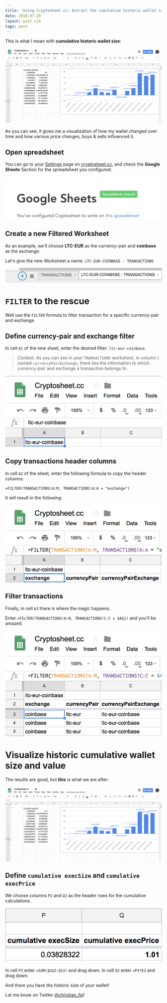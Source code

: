 ```yaml
---
title: 'Using Cryptosheet.cc: Extract the cumulative historic wallet size for a specific crypto currency and exchange'
date: 2018-07-28
layout: post.njk
tags: post
---
```


This is what I mean with **cumulative historic wallet size**:

![cryptosheet-cumulative-historic-wallet](/assets/images/posts/cryptosheet-cumulative-historic-wallet.png)

As you can see, it gives me a visualization of how my wallet changed over time and how various price changes, buys & sells influenced it.

## Open spreadsheet

You can go to your [Settings](https://cryptosheet.cc/settings) page on [cryptosheet.cc](https://cryptosheet.cc/settings), and check the **Google Sheets** Section for the spreadsheet you configured:

![cryptosheet-google-sheets-section.png](/assets/images/posts/cryptosheet-google-sheets-section.png)

## Create a new Filtered Worksheet

As an example, we'll choose **LTC-EUR** as the currency-pair and **coinbase** as the exchange.

Let's give the new Worksheet a name: `LTC-EUR-COINBASE - TRANSACTIONS`

![cryptosheet-create-filtered-worksheet.png](/assets/images/posts/cryptosheet-create-filtered-worksheet.png)

# `FILTER` to the rescue

Well use the `FILTER` formula to filter transaction for a specific currency-pair and exchange


## Define currency-pair and exchange filter

In cell `A1` of the new sheet, enter the desired filter: `ltc-eur-coinbase`.

> Context: As you can see in your `TRANSACTIONS` worksheet, in column `C` named `currencyPairExchange`, there lies the information to which currency-pair and exchange a transaction belongs to.

![cryptosheet.filter-ltc-eur-coinbase.png](/assets/images/posts/cryptosheet.filter-ltc-eur-coinbase.png)


## Copy transactions header columns

In cell `A2` of the sheet, enter the following formula to copy the header columns:

```
=FILTER(TRANSACTIONS!A:M, TRANSACTIONS!A:A = "exchange")
```

It will result in the following:

![cryptosheet-create.header.columns.png](/assets/images/posts/cryptosheet-create.header.columns.png)


## Filter transactions

Finally, in cell `A3` there is where the magic happens.

Enter `=FILTER(TRANSACTIONS!A:M, TRANSACTIONS!C:C = $A$1)` and you'll be amazed.

![cryptosheet-filter-transactions.png](/assets/images/posts/cryptosheet-filter-transactions.png)

# Visualize historic cumulative wallet size and value

The results are good, but **this** is what we are after:

![cryptosheet-cumulative-historic-wallet.png](/assets/images/posts/cryptosheet-cumulative-historic-wallet.png)

## Define `cumulative execSize`	and `cumulative execPrice`

We choose columns `P2` and `Q2` as the header rows for the cumulative calculations.

![cryptosheet.cumulative-columns.png](/assets/images/posts/cryptosheet.cumulative-columns.png)

In cell `P3` enter `=SUM($G$3:$G3)` and drag down.
In cell `Q3` enter `=P3*E3` and drag down.

And there you have the historic size of your wallet!

Let me know on Twitter [@christian_fei](https://twitter.com/christian_fei)!